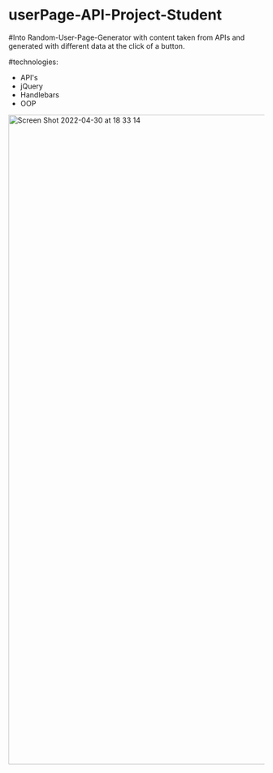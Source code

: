 # userPage-API-Project-Student

#Into
Random-User-Page-Generator with content taken from APIs and generated with different data at the click of a button.

#technologies:
- API's
- jQuery
- Handlebars
- OOP


<img width="1280" alt="Screen Shot 2022-04-30 at 18 33 14" src="https://user-images.githubusercontent.com/34807727/166112802-b7df4d88-be58-4516-9d52-351b7e7805e3.png">
